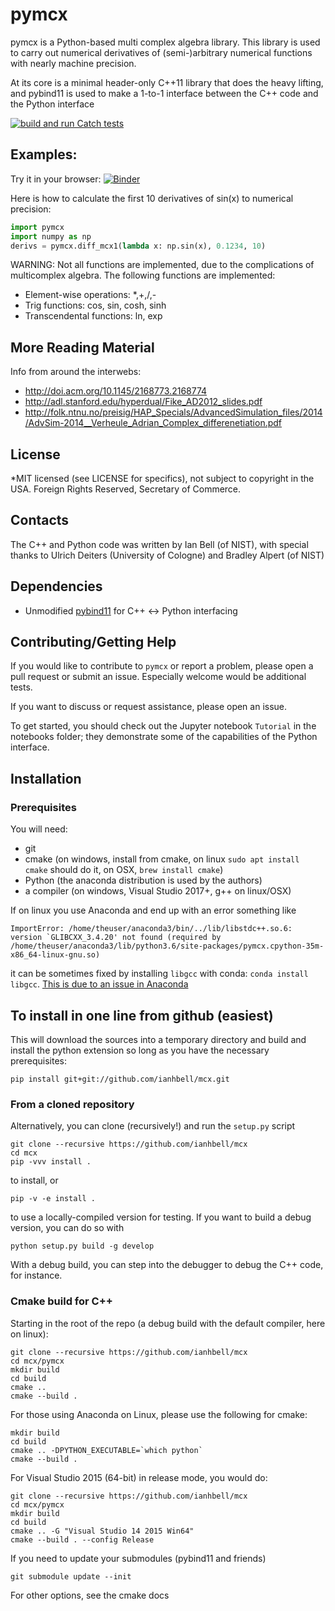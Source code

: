 # pymcx

pymcx is a Python-based multi complex algebra library.  This library is used to carry out numerical derivatives of (semi-)arbitrary numerical functions with nearly machine precision.

At its core is a minimal header-only C++11 library that does the heavy lifting, and pybind11 is used to make a 1-to-1 interface between the C++ code and the Python interface

[![build and run Catch tests](https://github.com/ianhbell/mcx/actions/workflows/runcatch.yml/badge.svg)](https://github.com/ianhbell/mcx/actions/workflows/runcatch.yml)

## Examples:

Try it in your browser: [![Binder](https://mybinder.org/badge.svg)](https://mybinder.org/v2/gh/ianhbell/mcx/master)

Here is how to calculate the first 10 derivatives of sin(x) to numerical precision:

``` Python
import pymcx
import numpy as np
derivs = pymcx.diff_mcx1(lambda x: np.sin(x), 0.1234, 10)
```

WARNING: Not all functions are implemented, due to the complications of multicomplex algebra.  The following functions are implemented:

* Element-wise operations: *,+,/,-
* Trig functions: cos, sin, cosh, sinh
* Transcendental functions: ln, exp

## More Reading Material

Info from around the interwebs:

* http://doi.acm.org/10.1145/2168773.2168774
* http://adl.stanford.edu/hyperdual/Fike_AD2012_slides.pdf
* http://folk.ntnu.no/preisig/HAP_Specials/AdvancedSimulation_files/2014/AdvSim-2014__Verheule_Adrian_Complex_differenetiation.pdf

## License

*MIT licensed (see LICENSE for specifics), not subject to copyright in the USA. Foreign Rights Reserved, Secretary of Commerce.

## Contacts

The C++ and Python code was written by Ian Bell (of NIST), with special thanks to Ulrich Deiters (University of Cologne) and Bradley Alpert (of NIST)

## Dependencies

* Unmodified [pybind11](https://github.com/pybind/pybind11) for C++ <-> Python interfacing

## Contributing/Getting Help

If you would like to contribute to ``pymcx`` or report a problem, please open a pull request or submit an issue.  Especially welcome would be additional tests.

If you want to discuss or request assistance, please open an issue.

To get started, you should check out the Jupyter notebook ``Tutorial`` in the notebooks folder; they demonstrate some of the capabilities of the Python interface.

## Installation

### Prerequisites

You will need:

* git
* cmake (on windows, install from cmake, on linux ``sudo apt install cmake`` should do it, on OSX, ``brew install cmake``)
* Python (the anaconda distribution is used by the authors)
* a compiler (on windows, Visual Studio 2017+, g++ on linux/OSX)

If on linux you use Anaconda and end up with an error something like
```
ImportError: /home/theuser/anaconda3/bin/../lib/libstdc++.so.6: version `GLIBCXX_3.4.20' not found (required by /home/theuser/anaconda3/lib/python3.6/site-packages/pymcx.cpython-35m-x86_64-linux-gnu.so)
```
it can be sometimes fixed by installing ``libgcc`` with conda: ``conda install libgcc``.  [This is due to an issue in Anaconda](https://github.com/ContinuumIO/anaconda-issues/issues/483)

## To install in one line from github (easiest)

This will download the sources into a temporary directory and build and install the python extension so long as you have the necessary prerequisites:
```
pip install git+git://github.com/ianhbell/mcx.git
```

### From a cloned repository

Alternatively, you can clone (recursively!) and run the ``setup.py`` script

```
git clone --recursive https://github.com/ianhbell/mcx
cd mcx
pip -vvv install .
```

to install, or 

```
pip -v -e install .
```

to use a locally-compiled version for testing.  If you want to build a debug version, you can do so with

```
python setup.py build -g develop
```
With a debug build, you can step into the debugger to debug the C++ code, for instance.  

### Cmake build for C++

Starting in the root of the repo (a debug build with the default compiler, here on linux):

``` 
git clone --recursive https://github.com/ianhbell/mcx
cd mcx/pymcx
mkdir build
cd build
cmake ..
cmake --build .
```
For those using Anaconda on Linux, please use the following for cmake:
```
mkdir build
cd build
cmake .. -DPYTHON_EXECUTABLE=`which python`
cmake --build .
```
For Visual Studio 2015 (64-bit) in release mode, you would do:
``` 
git clone --recursive https://github.com/ianhbell/mcx
cd mcx/pymcx
mkdir build
cd build
cmake .. -G "Visual Studio 14 2015 Win64"
cmake --build . --config Release
```

If you need to update your submodules (pybind11 and friends)

```
git submodule update --init
```

For other options, see the cmake docs
